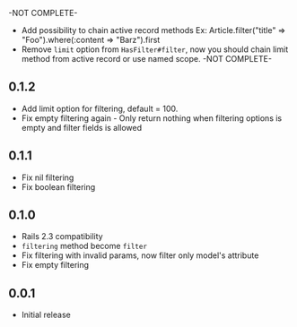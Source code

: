 -NOT COMPLETE-
  * Add possibility to chain active record methods
      Ex: Article.filter("title" => "Foo").where(:content => "Barz").first
  * Remove `limit` option from `HasFilter#filter`, now you should
    chain limit method from active record or use named scope.
-NOT COMPLETE-

## 0.1.2
  * Add limit option for filtering, default = 100.
  * Fix empty filtering again - Only return nothing when filtering
    options is empty and filter fields is allowed

## 0.1.1
  * Fix nil filtering
  * Fix boolean filtering


## 0.1.0

* Rails 2.3 compatibility
* `filtering` method become `filter`
*  Fix filtering with invalid params, now filter only model's attribute
*  Fix empty filtering

## 0.0.1

*  Initial release
